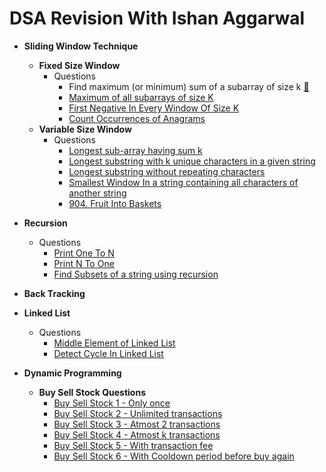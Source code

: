 # DSA Revision With Ishan Aggarwal

* **Sliding Window Technique**
    * **Fixed Size Window**
        - Questions
            * Find maximum (or minimum) sum of a subarray of size k [:link:](/src/main/java/sliding_window/fixed/MaximumSumOfAllSubarrayOfSizeK.java)
            * [Maximum of all subarrays of size K](https://github.com/ishan-aggarwal/dsa_by_ishan/blob/master/src/main/java/sliding_window/fixed/MaximumElementOfEachSubarrayOfSizeK.java)
            * [First Negative In Every Window Of Size K](https://github.com/ishan-aggarwal/dsa_by_ishan/blob/master/src/main/java/sliding_window/fixed/FirstNegativeOfEachSubarrayOfSizeK.java)
            * [Count Occurrences of Anagrams](https://github.com/ishan-aggarwal/dsa_by_ishan/blob/master/src/main/java/sliding_window/fixed/CountAnagrams.java)
    * **Variable Size Window**
        - Questions
            * [Longest sub-array having sum k](https://github.com/ishan-aggarwal/dsa_by_ishan/blob/master/src/main/java/sliding_window/variable/LongestSubarrayWithGivenSumK.java)
            * [Longest substring with k unique characters in a given string](https://github.com/ishan-aggarwal/dsa_by_ishan/blob/master/src/main/java/sliding_window/variable/LongestSubstringWithKUniqueChars.java)
            * [Longest substring without repeating characters](https://github.com/ishan-aggarwal/dsa_by_ishan/blob/master/src/main/java/sliding_window/variable/LongestSubstringWithAllUniqueChars.java)
            * [Smallest Window In a string containing all characters of another string](https://github.com/ishan-aggarwal/dsa_by_ishan/blob/master/src/main/java/sliding_window/variable/SmallestSubstringContainingAllCharsFromPattern.java)
            * [904. Fruit Into Baskets](https://github.com/ishan-aggarwal/dsa_by_ishan/blob/master/src/main/java/sliding_window/variable/MaxFruitsIntoTwoBaskets.java)


* **Recursion**
    - Questions
        * [Print One To N](https://github.com/ishan-aggarwal/dsa_by_ishan/blob/master/src/main/java/recursion/easy/PrintOneToN.java)
        * [Print N To One](https://github.com/ishan-aggarwal/dsa_by_ishan/blob/master/src/main/java/recursion/easy/PrintNToOne.java)
        * [Find Subsets of a string using recursion](https://github.com/ishan-aggarwal/dsa_by_ishan/blob/master/src/main/java/recursion/medium/FindSubsets.java)


* **Back Tracking**


* **Linked List**
    - Questions
        * [Middle Element of Linked List](https://github.com/ishan-aggarwal/dsa_by_ishan/blob/master/src/main/java/linked_list/MiddleElementOfLinkedList.java)
        * [Detect Cycle In Linked List](https://github.com/ishan-aggarwal/dsa_by_ishan/blob/master/src/main/java/linked_list/DetectCycleInLinkedList.java)


* **Dynamic Programming**
    * **Buy Sell Stock Questions**
        * [Buy Sell Stock 1 - Only once](https://github.com/ishan-aggarwal/dsa_by_ishan/blob/master/src/main/java/dynamic_programming/buy_sell_stock/BuySellStock1.java)
        * [Buy Sell Stock 2 - Unlimited transactions](https://github.com/ishan-aggarwal/dsa_by_ishan/blob/master/src/main/java/dynamic_programming/buy_sell_stock/BuySellStock2.java)
        * [Buy Sell Stock 3 - Atmost 2 transactions](https://github.com/ishan-aggarwal/dsa_by_ishan/blob/master/src/main/java/dynamic_programming/buy_sell_stock/BuySellStock3.java)
        * [Buy Sell Stock 4 - Atmost k transactions](https://github.com/ishan-aggarwal/dsa_by_ishan/blob/master/src/main/java/dynamic_programming/buy_sell_stock/BuySellStock4.java)
        * [Buy Sell Stock 5 - With transaction fee](https://github.com/ishan-aggarwal/dsa_by_ishan/blob/master/src/main/java/dynamic_programming/buy_sell_stock/BuySellStock5.java)
        * [Buy Sell Stock 6 - With Cooldown period before buy again](https://github.com/ishan-aggarwal/dsa_by_ishan/blob/master/src/main/java/dynamic_programming/buy_sell_stock/BuySellStock6.java)
